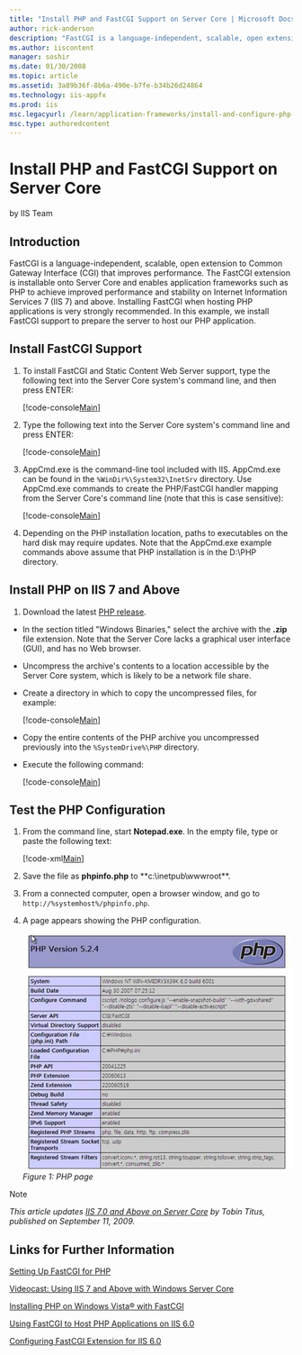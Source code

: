 ```yaml
---
title: "Install PHP and FastCGI Support on Server Core | Microsoft Docs"
author: rick-anderson
description: "FastCGI is a language-independent, scalable, open extension to Common Gateway Interface (CGI) that improves performance. The FastCGI extension is installable..."
ms.author: iiscontent
manager: soshir
ms.date: 01/30/2008
ms.topic: article
ms.assetid: 3a89b36f-8b6a-490e-b7fe-b34b26d24864
ms.technology: iis-appfx
ms.prod: iis
msc.legacyurl: /learn/application-frameworks/install-and-configure-php-on-iis/install-php-and-fastcgi-support-on-server-core
msc.type: authoredcontent
---
```

Install PHP and FastCGI Support on Server Core
====================
by IIS Team

## Introduction

FastCGI is a language-independent, scalable, open extension to Common Gateway Interface (CGI) that improves performance. The FastCGI extension is installable onto Server Core and enables application frameworks such as PHP to achieve improved performance and stability on Internet Information Services 7 (IIS 7) and above. Installing FastCGI when hosting PHP applications is very strongly recommended. In this example, we install FastCGI support to prepare the server to host our PHP application.

## Install FastCGI Support

1. To install FastCGI and Static Content Web Server support, type the following text into the Server Core system's command line, and then press ENTER:  

    [!code-console[Main](install-php-and-fastcgi-support-on-server-core/samples/sample1.cmd)]
2. Type the following text into the Server Core system's command line and press ENTER:  

    [!code-console[Main](install-php-and-fastcgi-support-on-server-core/samples/sample2.cmd)]
3. AppCmd.exe is the command-line tool included with IIS. AppCmd.exe can be found in the `%WinDir%\System32\InetSrv` directory. Use AppCmd.exe commands to create the PHP/FastCGI handler mapping from the Server Core's command line (note that this is case sensitive):  

    [!code-console[Main](install-php-and-fastcgi-support-on-server-core/samples/sample3.cmd)]
4. Depending on the PHP installation location, paths to executables on the hard disk may require updates. Note that the AppCmd.exe example commands above assume that PHP installation is in the D:\PHP directory.

## Install PHP on IIS 7 and Above

1. Download the latest [PHP release](http://www.php.net/downloads.php).  
- In the section titled "Windows Binaries," select the archive with the **.zip** file extension. Note that the Server Core lacks a graphical user interface (GUI), and has no Web browser.
- Uncompress the archive's contents to a location accessible by the Server Core system, which is likely to be a network file share.
- Create a directory in which to copy the uncompressed files, for example:  

    [!code-console[Main](install-php-and-fastcgi-support-on-server-core/samples/sample4.cmd)]
- Copy the entire contents of the PHP archive you uncompressed previously into the `%SystemDrive%\PHP` directory.
- Execute the following command:  

    [!code-console[Main](install-php-and-fastcgi-support-on-server-core/samples/sample5.cmd)]

## Test the PHP Configuration

1. From the command line, start **Notepad.exe**. In the empty file, type or paste the following text:  

    [!code-xml[Main](install-php-and-fastcgi-support-on-server-core/samples/sample6.xml)]
2. Save the file as **phpinfo.php** to **c:\inetpub\wwwroot\**.
3. From a connected computer, open a browser window, and go to `http://%systemhost%/phpinfo.php`.
4. A page appears showing the PHP configuration.  

    [![](install-php-and-fastcgi-support-on-server-core/_static/image2.jpg)](install-php-and-fastcgi-support-on-server-core/_static/image1.jpg)  
*Figure 1: PHP page*

> [!NOTE]
> *This article updates [IIS 7.0 and Above on Server Core](../../manage/working-with-server-core/iis-70-on-server-core.md) by Tobin Titus, published on September 11, 2009.*

## Links for Further Information

[Setting Up FastCGI for PHP](../running-php-applications-on-iis/set-up-fastcgi-for-php.md)

[Videocast: Using IIS 7 and Above with Windows Server Core](../../manage/working-with-server-core/using-iis-with-windows-server-core.md)

[Installing PHP on Windows Vista® with FastCGI](installing-php-on-windows-vista-with-fastcgi.md)

[Using FastCGI to Host PHP Applications on IIS 6.0](../install-and-configure-php-applications-on-iis/using-fastcgi-to-host-php-applications-on-iis-60.md)

[Configuring FastCGI Extension for IIS 6.0](configuring-the-fastcgi-extension-for-iis-60.md)